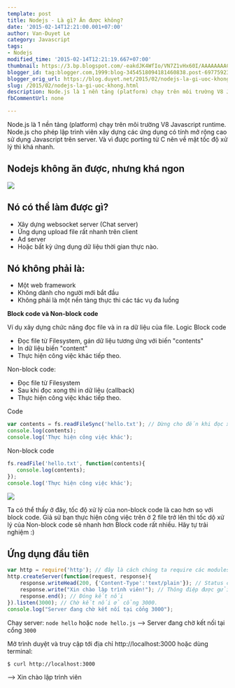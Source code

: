 ```yaml
---
template: post
title: Nodejs - Là gì? Ăn được không?
date: '2015-02-14T12:21:00.001+07:00'
author: Van-Duyet Le
category: Javascript
tags:
- Nodejs
modified_time: '2015-02-14T12:21:19.667+07:00'
thumbnail: https://3.bp.blogspot.com/-eakdJK4WfIo/VN7Z1vHx60I/AAAAAAAACF4/8w2BtYeO9zE/s1600/2014_12_13_3ea77.png
blogger_id: tag:blogger.com,1999:blog-3454518094181460838.post-6977592353211554543
blogger_orig_url: https://blog.duyet.net/2015/02/nodejs-la-gi-uoc-khong.html
slug: /2015/02/nodejs-la-gi-uoc-khong.html
description: Node.js là 1 nền tảng (platform) chạy trên môi trường V8 Javascript runtime. Node.js cho phép lập trình viên xây dựng các ứng dụng có tính mở rộng cao sử dụng Javascript trên server. Và vì được porting từ C nên về mặt tốc độ xử lý thì khá nhanh.
fbCommentUrl: none

---
```


Node.js là 1 nền tảng (platform) chạy trên môi trường V8 Javascript runtime. Node.js cho phép lập trình viên xây dựng các ứng dụng có tính mở rộng cao sử dụng Javascript trên server. Và vì được porting từ C nên về mặt tốc độ xử lý thì khá nhanh.

## Nodejs không ăn được, nhưng khá ngon  ##

![](https://3.bp.blogspot.com/-eakdJK4WfIo/VN7Z1vHx60I/AAAAAAAACF4/8w2BtYeO9zE/s1600/2014_12_13_3ea77.png)

## Nó có thể làm được gì? ##

- Xây dựng websocket server (Chat server)
- Ứng dụng upload file rất nhanh trên client
- Ad server
- Hoặc bất kỳ ứng dụng dữ liệu thời gian thực nào.

## Nó không phải là: ##

- Một web framework
- Không dành cho người mới bắt đầu
- Không phải là một nền tảng thực thi các tác vụ đa luồng

**Block code và Non-block code**

Ví dụ xây dựng chức năng đọc file và in ra dữ liệu của file.
Logic Block code

- Đọc file từ Filesystem, gán dữ liệu tương ứng với biến "contents"
- In dữ liệu biến "content"
- Thực hiện công việc khác tiếp theo.

Non-block code:

- Đọc file từ Filesystem
- Sau khi đọc xong thì in dữ liệu (callback)
- Thực hiện công việc khác tiếp theo.

Code

```js
var contents = fs.readFileSync('hello.txt'); // Dừng cho đến khi đọc xong file.
console.log(contents);
console.log('Thực hiện công việc khác');

```

Non-block code 

```js
fs.readFile('hello.txt', function(contents){
   console.log(contents);
});
console.log('Thực hiện công việc khác');

```

![](https://3.bp.blogspot.com/-CT29L75IKnU/VN7aqky1RfI/AAAAAAAACGA/z0USNE7jng4/s1600/2014_12_13_7f780.png)

Ta có thể thấy ở đây, tốc độ xử lý của non-block code là cao hơn so với block code. Giả sử bạn thực hiện công việc trên ở 2 file trở lên thì tốc dộ xử lý của Non-block code sẽ nhanh hơn Block code rất nhiều. Hãy tự trải nghiệm :)

## Ứng dụng đầu tiên 

```js
var http = require('http'); // đây là cách chúng ta require các modules
http.createServer(function(request, response){
    response.writeHead(200, {'Content-Type':'text/plain'}); // Status code và content type
    response.write("Xin chào lập trình viên!"); // Thông điệp được gửi xuống client.
    response.end(); // Đóng kết nối
}).listen(3000); // Chờ kết nối ở cổng 3000.
console.log("Server đang chờ kết nối tại cổng 3000");
```

Chạy server: `node hello` hoặc `node hello.js` --> Server đang chờ kết nối tại cổng `3000`

Mở trình duyệt và truy cập tới địa chỉ http://localhost:3000 hoặc dùng terminal:

```shell
$ curl http://localhost:3000
```

 --> Xin chào lập trình viên
